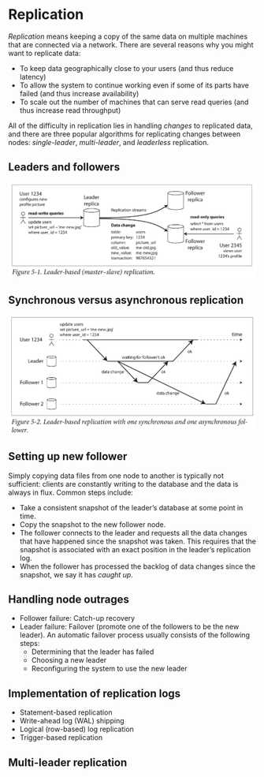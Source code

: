 # Replication

*Replication* means keeping a copy of the same data on multiple machines that are connected via a network. There are several
reasons why you might want to replicate data:
-  To keep data geographically close to your users (and thus reduce latency)
-  To allow the system to continue working even if some of its parts have failed (and thus increase availability)
-  To scale out the number of machines that can serve read queries (and thus increase read throughput)

All of the difficulty in replication lies in handling *changes* to replicated data, and there are three popular algorithms for replicating changes between nodes: *single-leader*, *multi-leader*, and *leaderless* replication.

## Leaders and followers
![leaders and followers](https://github.com/ustcljb/designing-data-intensive-applications/blob/master/chap5/leader_follower.png)

## Synchronous versus asynchronous replication
![synchronous versus asynchronous replication](https://github.com/ustcljb/designing-data-intensive-applications/blob/master/chap5/sync_async.png)

## Setting up new follower
Simply copying data files from one node to another is typically not sufficient: clients are constantly writing to the database and the data is always in flux. Common steps include:
-  Take a consistent snapshot of the leader’s database at some point in time.
-  Copy the snapshot to the new follower node.
-  The follower connects to the leader and requests all the data changes that have happened since the snapshot was taken. This requires that the snapshot is associated with an exact position in the leader’s replication log.
-  When the follower has processed the backlog of data changes since the snapshot, we say it has *caught up*.

## Handling node outrages
-  Follower failure: Catch-up recovery
-  Leader failure: Failover (promote one of the followers to be the new leader). An automatic failover process usually consists of the following steps:
   -  Determining that the leader has failed
   -  Choosing a new leader
   -  Reconfiguring the system to use the new leader
## Implementation of replication logs
-  Statement-based replication
-  Write-ahead log (WAL) shipping
-  Logical (row-based) log replication
-  Trigger-based replication

## Multi-leader replication
